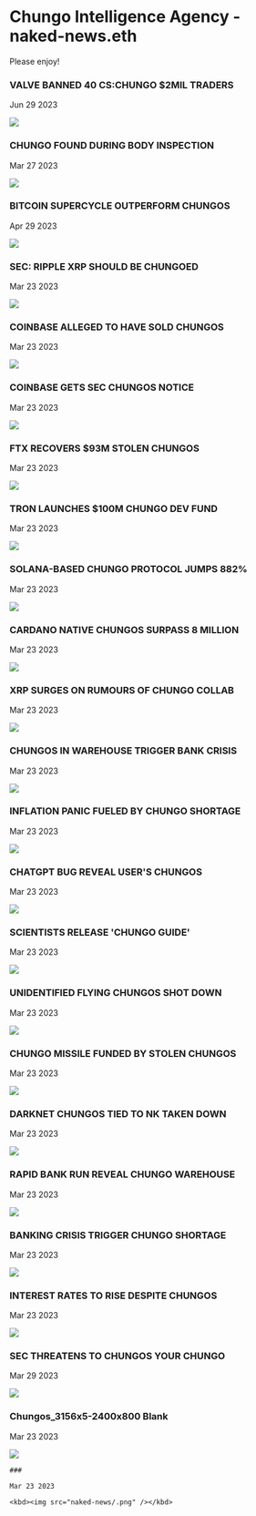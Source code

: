 # Chungo Intelligence Agency - naked-news.eth

Please enjoy!

### VALVE BANNED 40 CS:CHUNGO $2MIL TRADERS

Jun 29 2023

<kbd><img src="naked-news/valvebanned40cschungo2miltraders.png" /></kbd>

### CHUNGO FOUND DURING BODY INSPECTION

Mar 27 2023

<kbd><img src="naked-news/chungofoundduringbodyinspection.png" /></kbd>

### BITCOIN SUPERCYCLE OUTPERFORM CHUNGOS

Apr 29 2023

<kbd><img src="naked-news/bitcoinsupercycleoutperformchungos.png" /></kbd>

### SEC: RIPPLE XRP SHOULD BE CHUNGOED

Mar 23 2023

<kbd><img src="naked-news/secripplexrpshouldbechungoed.png" /></kbd>

### COINBASE ALLEGED TO HAVE SOLD CHUNGOS

Mar 23 2023

<kbd><img src="naked-news/coinbaseallegedtohavesoldchungos.png" /></kbd>

### COINBASE GETS SEC CHUNGOS NOTICE

Mar 23 2023

<kbd><img src="naked-news/coinbasegetssecchungosnotice.png" /></kbd>

### FTX RECOVERS $93M STOLEN CHUNGOS

Mar 23 2023

<kbd><img src="naked-news/ftxrecovers93mstolenchungos.png" /></kbd>

### TRON LAUNCHES $100M CHUNGO DEV FUND

Mar 23 2023

<kbd><img src="naked-news/tronlaunches100mchungodevfund.png" /></kbd>

### SOLANA-BASED CHUNGO PROTOCOL JUMPS 882%

Mar 23 2023

<kbd><img src="naked-news/solanabasedchungoprotocoljumps882.png" /></kbd>

### CARDANO NATIVE CHUNGOS SURPASS 8 MILLION

Mar 23 2023

<kbd><img src="naked-news/cardanonativechungossurpass8million.png" /></kbd>

### XRP SURGES ON RUMOURS OF CHUNGO COLLAB

Mar 23 2023

<kbd><img src="naked-news/xrpsurgesonrumoursofchungocollab.png" /></kbd>

### CHUNGOS IN WAREHOUSE TRIGGER BANK CRISIS

Mar 23 2023

<kbd><img src="naked-news/chungosinwarehousetriggerbankcrisis.png" /></kbd>

### INFLATION PANIC FUELED BY CHUNGO SHORTAGE

Mar 23 2023

<kbd><img src="naked-news/inflationpanicfueledbychungoshortage.png" /></kbd>

### CHATGPT BUG REVEAL USER'S CHUNGOS

Mar 23 2023

<kbd><img src="naked-news/chatgptbugrevealuserschungos.png" /></kbd>

### SCIENTISTS RELEASE 'CHUNGO GUIDE'

Mar 23 2023

<kbd><img src="naked-news/scientistsreleasechungoguide.png" /></kbd>

### UNIDENTIFIED FLYING CHUNGOS SHOT DOWN

Mar 23 2023

<kbd><img src="naked-news/unidentifiedflyingchungosshotdown.png" /></kbd>

### CHUNGO MISSILE FUNDED BY STOLEN CHUNGOS

Mar 23 2023

<kbd><img src="naked-news/chungomissilefundedbystolenchungos.png" /></kbd>

### DARKNET CHUNGOS TIED TO NK TAKEN DOWN

Mar 23 2023

<kbd><img src="naked-news/darknetchungostiedtonktakendown.png" /></kbd>

### RAPID BANK RUN REVEAL CHUNGO WAREHOUSE

Mar 23 2023

<kbd><img src="naked-news/rapidbankrunrevealchungowarehouse.png" /></kbd>

### BANKING CRISIS TRIGGER CHUNGO SHORTAGE

Mar 23 2023

<kbd><img src="naked-news/bankingcrisistriggerchungoshortage.png" /></kbd>

### INTEREST RATES TO RISE DESPITE CHUNGOS

Mar 23 2023

<kbd><img src="naked-news/interestratestorisedespitechungos.png" /></kbd>

### SEC THREATENS TO CHUNGOS YOUR CHUNGO

Mar 29 2023

<kbd><img src="naked-news/secthreatenstochungosyourchungo.png" /></kbd>

### Chungos_3156x5-2400x800 Blank

Mar 23 2023

<kbd><img src="naked-news/Chungos_3156x5-2400x800.png" /></kbd>

```
###

Mar 23 2023

<kbd><img src="naked-news/.png" /></kbd>


```
